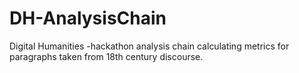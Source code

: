 # DH-AnalysisChain
Digital Humanities -hackathon analysis chain calculating metrics for paragraphs taken from 18th century discourse.
